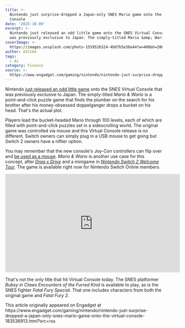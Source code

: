 ```yaml
---
title: >-
  Nintendo just surprise-dropped a Japan-only SNES Mario game onto the Virtual
  Console
date: '2025-10-09'
excerpt: >-
  Nintendo just released an odd little game onto the SNES Virtual Console that
  was previously exclusive to Japan. The simply-titled Mario &amp; Wario is...
coverImage: >-
  https://images.unsplash.com/photo-1559526324-4b87b5e36e44?w=400&h=200&fit=crop&auto=format
author: AIVibe
tags:
  - Ai
category: Finance
source: >-
  https://www.engadget.com/gaming/nintendo/nintendo-just-surprise-dropped-a-japan-only-snes-mario-game-onto-the-virtual-console-183536913.html?src=rss
---
```

<p>Nintendo <a data-i13n="cpos:1;pos:1" href="https://www.businesswire.com/news/home/20251009431519/en/Nintendo-Download-Escaping-the-Spiral">just released an odd little game</a> onto the SNES Virtual Console that was previously exclusive to Japan. The simply-titled <em>Mario &amp; Wario</em> is a point-and-click puzzle game that finds the plumber on the search for his brother after his money-obsessed doppelganger drops a bucket on his head. That&#39;s the actual plot.</p>
<p>Players lead the bucket-headed Mario through 100 levels, each of which are filled with point-and-click puzzles set in a sidescrolling world. The original game was controlled via mouse and this Virtual Console release is no different. Switch owners can simply plug in a USB mouse to get going but Switch 2 owners have a niftier option.</p>
<span id="end-legacy-contents"></span><p>You may remember that the new console&#39;s Joy-Con controllers can flip over and <a data-i13n="cpos:2;pos:1" href="https://www.engadget.com/gaming/nintendo/the-switch-2s-joy-cons-can-double-as-mouse-like-controllers-133355339.html">be used as a mouse</a>. <em>Mario &amp; Wario</em> is another use case for this concept, after <a data-i13n="cpos:3;pos:1" href="https://www.engadget.com/gaming/nintendo/nintendos-mouse-controlled-basketball-game-comes-out-on-august-14-163200335.html"><em>Drag x Drive</em></a> and a minigame in <a data-i13n="cpos:4;pos:1" href="https://www.engadget.com/gaming/nintendo/truly-completing-nintendo-switch-2-welcome-tour-will-cost-you-192255868.html"><em>Nintendo Switch 2 Welcome Tour</em></a>. The game is available right now for Nintendo Switch Online members.</p>
<div id="8c265de0cb5b4195a73a3b08d15be764"><iframe width="560" height="315" src="https://www.youtube.com/embed/13ieq0wTB2E?si=IlVCC9Gsv_19ZmBD" title="YouTube video player" frameborder="0" allowfullscreen></iframe></div>
<p>That&#39;s not the only title that hit Virtual Console today. The SNES platformer <em>Bubsy in Claws Encounters of the Furred Kind</em> is available to play, as is the SNES fighter <em>Fatal Fury Special</em>. That one includes characters from both the original game and <em>Fatal Fury 2</em>.</p>This article originally appeared on Engadget at https://www.engadget.com/gaming/nintendo/nintendo-just-surprise-dropped-a-japan-only-snes-mario-game-onto-the-virtual-console-183536913.html?src=rss
